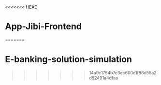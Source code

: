 <<<<<<< HEAD
# App-Jibi-Frontend
=======
# E-banking-solution-simulation
>>>>>>> 14a9c1754b7e3ec600e1f86d55a2d52491a4dfaa
